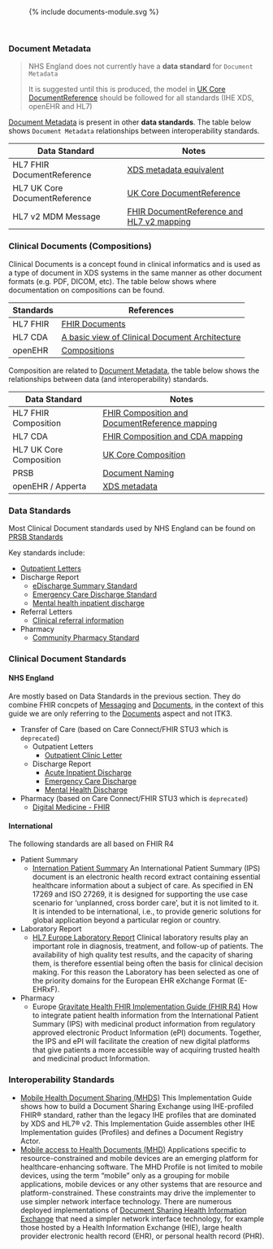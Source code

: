 

<figure>{% include documents-module.svg %}</figure>
<br clear="all"/>

### Document Metadata

> NHS England does not currently have a **data standard** for `Document Metadata`
> 
> It is suggested until this is produced, the model in [UK Core DocumentReference](https://simplifier.net/resolve?fhirVersion=R4&scope=fhir.r4.ukcore.stu3.currentbuild&canonical=https://fhir.hl7.org.uk/StructureDefinition/UKCore-DocumentReference) should be followed for all standards (IHE XDS, openEHR and HL7)

[Document Metadata](https://profiles.ihe.net/ITI/papers/metadata/index.html) is present in other **data standards**. The table below shows `Document Metadata` relationships between interoperability standards.

| Data Standard                 | Notes                                                                                                                                                                                            |
|-------------------------------|--------------------------------------------------------------------------------------------------------------------------------------------------------------------------------------------------|
| HL7 FHIR DocumentReference    | [XDS metadata equivalent](https://hl7.org/fhir/R4/documentreference-mappings.html#xds)                                                                                                           |
| HL7 UK Core DocumentReference | [UK Core DocumentReference](https://simplifier.net/resolve?fhirVersion=R4&scope=fhir.r4.ukcore.stu3.currentbuild&canonical=https://fhir.hl7.org.uk/StructureDefinition/UKCore-DocumentReference) |                                                                                  |
| HL7 v2 MDM Message            | [FHIR DocumentReference and HL7 v2 mapping](https://hl7.org/fhir/R4/documentreference-mappings.html#v2)                                                                                      |                                                                                   |

### Clinical Documents (Compositions)

Clinical Documents is a concept found in clinical informatics and is used as a type of document in XDS systems in the same manner as other document formats (e.g. PDF, DICOM, etc). The table below shows where documentation on compositions can be found.

| Standards | References                                                                                                                                             |
|-----------|--------------------------------------------------------------------------------------------------------------------------------------------------------|
| HL7 FHIR | [FHIR Documents](https://hl7.org/fhir/R4/documents.html)                                                                                               |
| HL7 CDA | [A basic view of Clinical Document Architecture](https://www.hl7.org.uk/wp-content/uploads/HL7UK_Media/Documents/Technical/A-basic-view-of-CDA-v3.doc) | 
| openEHR | [Compositions](https://specifications.openehr.org/releases/RM/latest/ehr.html#_compositions)                                                           |

Composition are related to [Document Metadata](documents.html#document-metadata), the table below shows the relationships between data (and interoperability) standards.

| Data Standard           | Notes                                                                                                                                                                              |
|-------------------------|------------------------------------------------------------------------------------------------------------------------------------------------------------------------------------|
| HL7 FHIR Composition    | [FHIR Composition and DocumentReference mapping](https://hl7.org/fhir/R4/composition-mappings.html#fhirdocumentreference)                                                          |
| HL7 CDA                 | [FHIR Composition and CDA mapping](https://hl7.org/fhir/R4/composition-mappings.html#cda)                                                                                          |
| HL7 UK Core Composition | [UK Core Composition](https://simplifier.net/resolve?fhirVersion=R4&scope=fhir.r4.ukcore.stu3.currentbuild&canonical=https://fhir.hl7.org.uk/StructureDefinition/UKCore-Composition) |
| PRSB                    | [Document Naming](https://theprsb.org/standards/documentnaming/)                                                                                                                   |
| openEHR / Apperta       | [XDS metadata](https://ckm.apperta.org/ckm/archetypes/1051.32.672)                                                                                                                 |    

### Data Standards

Most Clinical Document standards used by NHS England can be found on [PRSB Standards](https://theprsb.org/standards/)

Key standards include: 

- [Outpatient Letters](https://theprsb.org/standards/outpatientletterstandard/)
- Discharge Report
  - [eDischarge Summary Standard](https://theprsb.org/standards/edischargesummary/])
  - [Emergency Care Discharge Standard](https://theprsb.org/standards/emergencycaredischarge/)
  - [Mental health inpatient discharge](https://theprsb.org/standards/mentalhealth/)
- Referral Letters
  - [Clinical referral information](https://theprsb.org/standards/clinicalreferralinformation-2/)
- Pharmacy 
  - [Community Pharmacy Standard](https://theprsb.org/standards/communitypharmacy/)

### Clinical Document Standards

#### NHS England

Are mostly based on Data Standards in the previous section. They do combine FHIR concpets of [Messaging](https://hl7.org/fhir/STU3/messaging.html) and [Documents](https://hl7.org/fhir/STU3/documents.html), in the context of this guide we are only referring to the [Documents](https://hl7.org/fhir/STU3/documents.html) aspect and not ITK3.

- Transfer of Care (based on Care Connect/FHIR STU3 which is `deprecated`)
  - Outpatient Letters
    - [Outpatient Clinic Letter](https://developer.nhs.uk/apis/itk3tocoutpatientletter-2-9-0/)
  - Discharge Report
    - [Acute Inpatient Discharge](https://developer.nhs.uk/apis/itk3tocedischarge-2-9-0/)
    - [Emergency Care Discharge](https://developer.nhs.uk/apis/itk3emergencycareedischarge-2-9-0/)
    - [Mental Health Discharge](https://developer.nhs.uk/apis/itk3tocmentalhealthedischarge-2-9-0/)
- Pharmacy (based on Care Connect/FHIR STU3 which is `deprecated`)
  - [Digital Medicine - FHIR](https://digital.nhs.uk/developer/api-catalogue/digital-medicine-fhir)

#### International

The following standards are all based on FHIR R4

- Patient Summary
  - [Internation Patient Summary](https://build.fhir.org/ig/HL7/fhir-ips/index.html) An International Patient Summary (IPS) document is an electronic health record extract containing essential healthcare information about a subject of care. As specified in EN 17269 and ISO 27269, it is designed for supporting the use case scenario for ‘unplanned, cross border care’, but it is not limited to it. It is intended to be international, i.e., to provide generic solutions for global application beyond a particular region or country.
- Laboratory Report
  - [HL7 Europe Laboratory Report](https://build.fhir.org/ig/hl7-eu/laboratory/) Clinical laboratory results play an important role in diagnosis, treatment, and follow-up of patients. The availability of high quality test results, and the capacity of sharing them, is therefore essential being often the basis for clinical decision making. For this reason the Laboratory has been selected as one of the priority domains for the European EHR eXchange Format (E-EHRxF).
- Pharmacy
  - Europe [Gravitate Health FHIR Implementation Guide (FHIR R4)](https://build.fhir.org/ig/hl7-eu/gravitate-health-ips/) How to integrate patient health information from the International Patient Summary (IPS) with medicinal product information from regulatory approved electronic Product Information (ePI) documents. Together, the IPS and ePI will facilitate the creation of new digital platforms that give patients a more accessible way of acquiring trusted health and medicinal product Information.

### Interoperability Standards

- [Mobile Health Document Sharing (MHDS)](https://profiles.ihe.net/ITI/MHDS/index.html) This Implementation Guide shows how to build a Document Sharing Exchange using IHE-profiled FHIR® standard, rather than the legacy IHE profiles that are dominated by XDS and HL7® v2. This Implementation Guide assembles other IHE Implementation guides (Profiles) and defines a Document Registry Actor.
- [Mobile access to Health Documents (MHD)](https://profiles.ihe.net/ITI/MHD/index.html) Applications specific to resource-constrained and mobile devices are an emerging platform for healthcare-enhancing software. The MHD Profile is not limited to mobile devices, using the term “mobile” only as a grouping for mobile applications, mobile devices or any other systems that are resource and platform-constrained. These constraints may drive the implementer to use simpler network interface technology. There are numerous deployed implementations of [Document Sharing Health Information Exchange](https://profiles.ihe.net/ITI/HIE-Whitepaper/index.html) that need a simpler network interface technology, for example those hosted by a Health Information Exchange (HIE), large health provider electronic health record (EHR), or personal health record (PHR).

